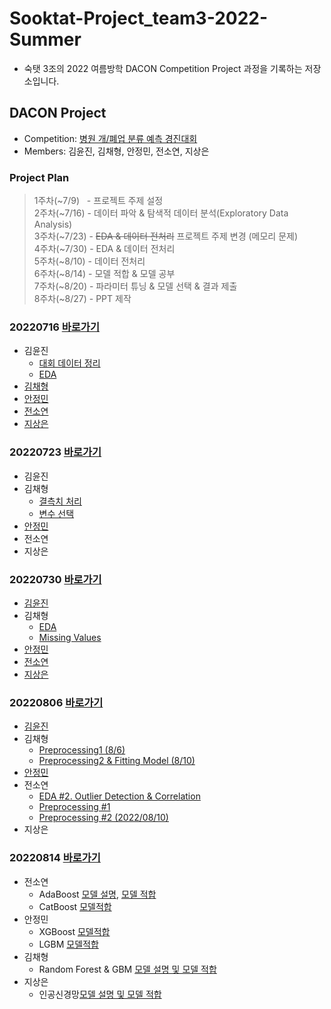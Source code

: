 # Sooktat-Project_team3-2022-Summer
- 숙탯 3조의 2022 여름방학 DACON Competition Project 과정을 기록하는 저장소입니다.


## DACON Project
- Competition: [병원 개/폐업 분류 예측 경진대회](https://dacon.io/competitions/official/9565/overview/description)
- Members: 김윤진, 김채형, 안정민, 전소연, 지상은

### Project Plan
> 1주차(~7/9)&nbsp;&nbsp;&nbsp;- 프로젝트 주제 설정  
> 2주차(~7/16) - 데이터 파악 & 탐색적 데이터 분석(Exploratory Data Analysis)  
> 3주차(~7/23) - ~~EDA & 데이터 전처리~~ 프로젝트 주제 변경 (메모리 문제)  
> 4주차(~7/30) - EDA & 데이터 전처리  
> 5주차(~8/10) - 데이터 전처리  
> 6주차(~8/14) - 모델 적합 & 모델 공부  
> 7주차(~8/20) - 파라미터 튜닝 & 모델 선택 & 결과 제출  
> 8주차(~8/27) - PPT 제작

### 20220716  [바로가기](https://github.com/SoYeonJ99/Hospital_Closure_Prediction/tree/main/ProjectCode/20220716)
- 김윤진  
  - [대회 데이터 정리](https://github.com/SoYeonJ99/Hospital_Closure_Prediction/tree/main/ProjectCode/20220716/데이터파악&EDA(feather파일)_윤진.ipynb)
  - [EDA](https://github.com/SoYeonJ99/Hospital_Closure_Prediction/tree/main/ProjectCode/20220716/AMEX_EDA_윤진.ipynb)
- [김채형](https://github.com/SoYeonJ99/Hospital_Closure_Prediction/blob/main/ProjectCode/20220716/EDA_chaehyounng.ipynb)
- [안정민](https://github.com/SoYeonJ99/Hospital_Closure_Prediction/blob/main/ProjectCode/20220716/0716_ajm_eda_sample.ipynb)
- [전소연](https://github.com/SoYeonJ99/Hospital_Closure_Prediction/blob/main/ProjectCode/20220716/EDA1_JSY.ipynb)
- [지상은]()


### 20220723  [바로가기](https://github.com/SoYeonJ99/Hospital_Closure_Prediction/tree/main/ProjectCode/20220723)
- 김윤진
- 김채형
  - [결측치 처리](https://github.com/SoYeonJ99/Hospital_Closure_Prediction/blob/main/ProjectCode/20220723/MissingValues_chaehyounng.ipynb)
  - [변수 선택](https://github.com/SoYeonJ99/Hospital_Closure_Prediction/blob/main/ProjectCode/20220723/FeatureSelection_chaehyounng.ipynb)
- [안정민](https://github.com/SoYeonJ99/Hospital_Closure_Prediction/blob/main/ProjectCode/20220723/0723_ajm_eda.ipynb)
- 전소연
- 지상은


### 20220730 [바로가기](https://github.com/SoYeonJ99/Hospital_Closure_Prediction/tree/main/ProjectCode/20220730)
- [김윤진](https://github.com/SoYeonJ99/Hospital_Closure_Prediction/blob/main/ProjectCode/20220730/eda&preprocess_YJ.ipynb)
- 김채형
  - [EDA](https://github.com/SoYeonJ99/Hospital_Closure_Prediction/blob/main/ProjectCode/20220730/hospital_%20EDA_chaehyounng.ipynb)
  - [Missing Values](https://github.com/SoYeonJ99/Hospital_Closure_Prediction/blob/main/ProjectCode/20220730/hospital_%20MissingValues_chaehyounng.ipynb)
- [안정민](https://github.com/SoYeonJ99/Hospital_Closure_Prediction/blob/main/ProjectCode/20220730/0730_ajm_EDA.ipynb)
- [전소연](https://github.com/SoYeonJ99/Hospital_Closure_Prediction/blob/main/ProjectCode/20220730/EDA_JSY.ipynb)
- [지상은](https://github.com/SoYeonJ99/Hospital_Closure_Prediction/blob/main/ProjectCode/20220730/0730.ipynb)


### 20220806  [바로가기](https://github.com/SoYeonJ99/Hospital_Closure_Prediction/tree/main/ProjectCode/20220806)
- [김윤진](https://github.com/SoYeonJ99/Hospital_Closure_Prediction/blob/main/ProjectCode/20220806/preprocessing_yj.ipynb)
- 김채형
   - [Preprocessing1 (8/6)](https://github.com/SoYeonJ99/Hospital_Closure_Prediction/blob/main/ProjectCode/20220806/Preprocessing_chaehyounng.ipynb)
   - [Preprocessing2 & Fitting Model (8/10)](https://github.com/SoYeonJ99/Hospital_Closure_Prediction/blob/main/ProjectCode/20220810/Preprocessing_FittingModel_chaehyounng.ipynb)
- [안정민](https://github.com/SoYeonJ99/Hospital_Closure_Prediction/blob/main/ProjectCode/20220806/0806_ajm_%EB%8D%B0%EC%9D%B4%ED%84%B0%EC%A0%84%EC%B2%98%EB%A6%AC.ipynb)
- 전소연
  - [EDA #2. Outlier Detection & Correlation](https://github.com/SoYeonJ99/Hospital_Closure_Prediction/blob/main/ProjectCode/20220806/EDA2_JSY.ipynb)
  - [Preprocessing #1](https://github.com/SoYeonJ99/Hospital_Closure_Prediction/blob/main/ProjectCode/20220806/Preprocessing1_JSY.ipynb)
  - [Preprocessing #2 (2022/08/10)](https://github.com/SoYeonJ99/Hospital_Closure_Prediction/blob/main/ProjectCode/20220810/Preprocessing2_JSY.ipynb)
- 지상은


### 20220814 [바로가기](https://github.com/SoYeonJ99/Hospital_Closure_Prediction/tree/main/ProjectCode/20220814)
- 전소연  
  + AdaBoost [모델 설명](https://velog.io/@beechwood/Adaboost), [모델 적합](https://github.com/SoYeonJ99/Hospital_Closure_Prediction/blob/main/ProjectCode/20220814/Adaboost_JSY1.ipynb)  
  + CatBoost [모델적합](https://github.com/SoYeonJ99/Hospital_Closure_Prediction/blob/main/ProjectCode/20220814/Catboost_JSY.ipynb)
- 안정민
  + XGBoost [모델적합](https://github.com/SoYeonJ99/Hospital_Closure_Prediction/blob/main/ProjectCode/20220814/0814_ajm_modeling_XGBoost.ipynb)
  + LGBM [모델적합](https://github.com/SoYeonJ99/Hospital_Closure_Prediction/blob/main/ProjectCode/20220814/0814_ajm_modeling_LGBM.ipynb)
- 김채형 
  + Random Forest & GBM [모델 설명 및 모델 적합](https://github.com/SoYeonJ99/Hospital_Closure_Prediction/blob/main/ProjectCode/20220814/ModelFitting_RandomForest_GBM_chaehyounng.ipynb)
- 지상은
  + 인공신경망[모델 설명 및 모델 적합](https://github.com/SoYeonJ99/Hospital_Closure_Prediction/blob/main/ProjectCode/20220814/%EB%AA%A8%EB%8D%B8%20%EC%A0%81%ED%95%A9_%EC%9D%B8%EA%B3%B5%EC%8B%A0%EA%B2%BD%EB%A7%9D.ipynb)
